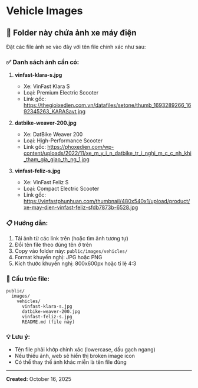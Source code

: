 # Vehicle Images

## 📁 Folder này chứa ảnh xe máy điện

Đặt các file ảnh xe vào đây với tên file chính xác như sau:

### ✅ Danh sách ảnh cần có:

1. **vinfast-klara-s.jpg**

   - Xe: VinFast Klara S
   - Loại: Premium Electric Scooter
   - Link gốc: https://thegioixedien.com.vn/datafiles/setone/thumb_1693289266_1692345263_KARASavt.jpg

2. **datbike-weaver-200.jpg**

   - Xe: DatBike Weaver 200
   - Loại: High-Performance Scooter
   - Link gốc: https://phoxedien.com/wp-content/uploads/2022/11/xe_m_y_i_n_datbike_tr_i_nghi_m_c_c_nh_khi_tham_gia_giao_th_ng_1.jpg

3. **vinfast-feliz-s.jpg**
   - Xe: VinFast Feliz S
   - Loại: Compact Electric Scooter
   - Link gốc: https://vinfastphunhuan.com/thumbnail/480x540x1/upload/product/xe-may-dien-vinfast-feliz-sfdb7873b-6528.jpg

### 📋 Hướng dẫn:

1. Tải ảnh từ các link trên (hoặc tìm ảnh tương tự)
2. Đổi tên file theo đúng tên ở trên
3. Copy vào folder này: `public/images/vehicles/`
4. Format khuyến nghị: JPG hoặc PNG
5. Kích thước khuyến nghị: 800x600px hoặc tỉ lệ 4:3

### 🎯 Cấu trúc file:

```
public/
  images/
    vehicles/
      vinfast-klara-s.jpg
      datbike-weaver-200.jpg
      vinfast-feliz-s.jpg
      README.md (file này)
```

### 💡 Lưu ý:

- Tên file phải khớp chính xác (lowercase, dấu gạch ngang)
- Nếu thiếu ảnh, web sẽ hiển thị broken image icon
- Có thể thay thế ảnh khác miễn là tên file đúng

---

**Created:** October 16, 2025
